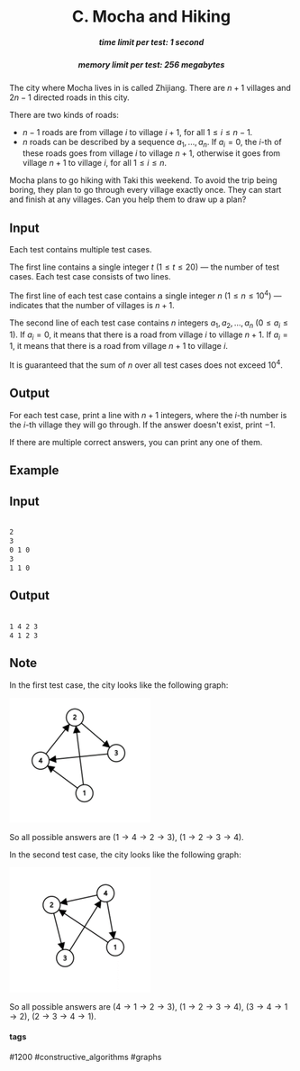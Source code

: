 <h1 style='text-align: center;'> C. Mocha and Hiking</h1>

<h5 style='text-align: center;'>time limit per test: 1 second</h5>
<h5 style='text-align: center;'>memory limit per test: 256 megabytes</h5>

The city where Mocha lives in is called Zhijiang. There are $n+1$ villages and $2n-1$ directed roads in this city. 

There are two kinds of roads:

* $n-1$ roads are from village $i$ to village $i+1$, for all $1\leq i \leq n-1$.
* $n$ roads can be described by a sequence $a_1,\ldots,a_n$. If $a_i=0$, the $i$-th of these roads goes from village $i$ to village $n+1$, otherwise it goes from village $n+1$ to village $i$, for all $1\leq i\leq n$.

Mocha plans to go hiking with Taki this weekend. To avoid the trip being boring, they plan to go through every village exactly once. They can start and finish at any villages. Can you help them to draw up a plan? 

## Input

Each test contains multiple test cases. 

The first line contains a single integer $t$ ($1 \le t \le 20$) — the number of test cases. Each test case consists of two lines.

The first line of each test case contains a single integer $n$ ($1 \le n \le 10^4$) — indicates that the number of villages is $n+1$.

The second line of each test case contains $n$ integers $a_1, a_2, \ldots, a_n$ ($0 \le a_i \le 1$). If $a_i=0$, it means that there is a road from village $i$ to village $n+1$. If $a_i=1$, it means that there is a road from village $n+1$ to village $i$.

It is guaranteed that the sum of $n$ over all test cases does not exceed $10^4$.

## Output

For each test case, print a line with $n+1$ integers, where the $i$-th number is the $i$-th village they will go through. If the answer doesn't exist, print $-1$.

If there are multiple correct answers, you can print any one of them.

## Example

## Input


```

2
3
0 1 0
3
1 1 0

```
## Output


```

1 4 2 3 
4 1 2 3 

```
## Note

In the first test case, the city looks like the following graph:

![](images/c356122b85e505fc5f86a59d730025c06eb046bb.png)

So all possible answers are $(1 \to 4 \to 2 \to 3)$, $(1 \to 2 \to 3 \to 4)$.

In the second test case, the city looks like the following graph:

![](images/1d5b2a263d4625ce2b3266a68c08294c83eb9308.png)

So all possible answers are $(4 \to 1 \to 2 \to 3)$, $(1 \to 2 \to 3 \to 4)$, $(3 \to 4 \to 1 \to 2)$, $(2 \to 3 \to 4 \to 1)$.



#### tags 

#1200 #constructive_algorithms #graphs 